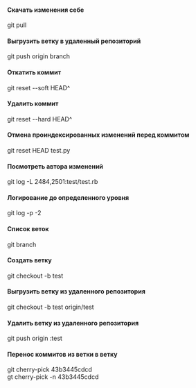 <h4>Скачать изменения себе</h4>
git pull
<h4>Выгрузить ветку в удаленный репозиторий</h4>
git push origin branch
<h4>Откатить коммит</h4>
git reset --soft HEAD^
<h4>Удалить коммит</h4>
git reset --hard HEAD^
<h4>Отмена проиндексированных изменений перед коммитом</h4>
git reset HEAD test.py
<h4>Посмотреть автора изменений</h4>
git log -L 2484,2501:test/test.rb
<h4>Логирование до определенного уровня</h4>
git log -p -2
<h4>Список веток</h4>
git branch
<h4>Создать ветку</h4>
git checkout -b test
<h4>Выгрузить ветку из удаленного репозитория</h4>
git checkout -b test origin/test
<h4>Удалить ветку из удаленного репозитория</h4>
git push origin :test
<h4>Перенос коммитов из ветки в ветку</h4>
git cherry-pick 43b3445cdcd<br>
gt cherry-pick -n 43b3445cdcd
